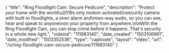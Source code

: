 {
    "title": "Ring Floodlight Cam: Secure Pedicure",
    "description": "Protect your home with the world\u2019s only motion-activated\nsecurity camera with built-in floodlights, a siren alarm and\ntwo-way audio, so you can see, hear and speak to anyone\non your property from anywhere.\n\nWith the Ring Floodlight Cam, you can stop crime before it happens. That's security in a whole new light.",
    "videoid": "111983140",
    "date_created": "1503106961",
    "date_modified": "1503352536",
    "type": "captivate",
    "layout": "video",
    "url": "\/v\/ring-floodlight-cam-secure-pedicure\/111983140"
}